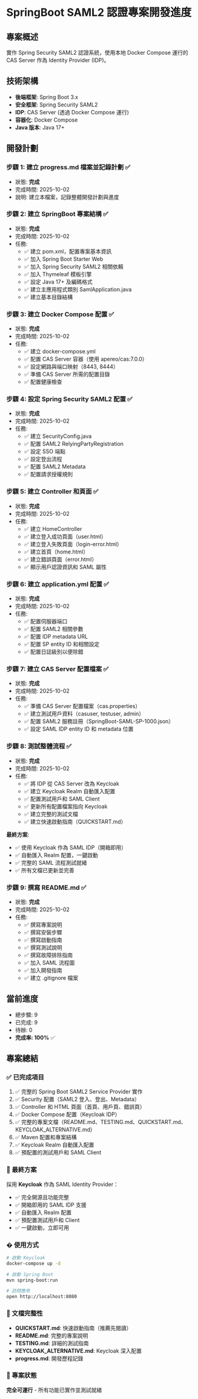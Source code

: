 # SpringBoot SAML2 認證專案開發進度

## 專案概述
實作 Spring Security SAML2 認證系統，使用本地 Docker Compose 運行的 CAS Server 作為 Identity Provider (IDP)。

## 技術架構
- **後端框架**: Spring Boot 3.x
- **安全框架**: Spring Security SAML2
- **IDP**: CAS Server (透過 Docker Compose 運行)
- **容器化**: Docker Compose
- **Java 版本**: Java 17+

## 開發計劃

### 步驟 1: 建立 progress.md 檔案並記錄計劃 ✅
- 狀態: **完成**
- 完成時間: 2025-10-02
- 說明: 建立本檔案，記錄整體開發計劃與進度

### 步驟 2: 建立 SpringBoot 專案結構 ✅
- 狀態: **完成**
- 完成時間: 2025-10-02
- 任務:
  - ✅ 建立 pom.xml，配置專案基本資訊
  - ✅ 加入 Spring Boot Starter Web
  - ✅ 加入 Spring Security SAML2 相關依賴
  - ✅ 加入 Thymeleaf 模板引擎
  - ✅ 設定 Java 17+ 及編碼格式
  - ✅ 建立主應用程式類別 SamlApplication.java
  - ✅ 建立基本目錄結構

### 步驟 3: 建立 Docker Compose 配置 ✅
- 狀態: **完成**
- 完成時間: 2025-10-02
- 任務:
  - ✅ 建立 docker-compose.yml
  - ✅ 配置 CAS Server 容器（使用 apereo/cas:7.0.0）
  - ✅ 設定網路與端口映射（8443, 8444）
  - ✅ 準備 CAS Server 所需的配置目錄
  - ✅ 配置健康檢查

### 步驟 4: 設定 Spring Security SAML2 配置 ✅
- 狀態: **完成**
- 完成時間: 2025-10-02
- 任務:
  - ✅ 建立 SecurityConfig.java
  - ✅ 配置 SAML2 RelyingPartyRegistration
  - ✅ 設定 SSO 端點
  - ✅ 設定登出流程
  - ✅ 配置 SAML2 Metadata
  - ✅ 配置請求授權規則

### 步驟 5: 建立 Controller 和頁面 ✅
- 狀態: **完成**
- 完成時間: 2025-10-02
- 任務:
  - ✅ 建立 HomeController
  - ✅ 建立登入成功頁面（user.html）
  - ✅ 建立登入失敗頁面（login-error.html）
  - ✅ 建立首頁（home.html）
  - ✅ 建立錯誤頁面（error.html）
  - ✅ 顯示用戶認證資訊和 SAML 屬性

### 步驟 6: 建立 application.yml 配置 ✅
- 狀態: **完成**
- 完成時間: 2025-10-02
- 任務:
  - ✅ 配置伺服器端口
  - ✅ 配置 SAML2 相關參數
  - ✅ 配置 IDP metadata URL
  - ✅ 配置 SP entity ID 和相關設定
  - ✅ 配置日誌級別以便除錯

### 步驟 7: 建立 CAS Server 配置檔案 ✅
- 狀態: **完成**
- 完成時間: 2025-10-02
- 任務:
  - ✅ 準備 CAS Server 配置檔案（cas.properties）
  - ✅ 建立測試用戶資料（casuser, testuser, admin）
  - ✅ 配置 SAML2 服務註冊（SpringBoot-SAML-SP-1000.json）
  - ✅ 設定 SAML IDP entity ID 和 metadata 位置

### 步驟 8: 測試整體流程 ✅
- 狀態: **完成**
- 完成時間: 2025-10-02
- 任務:
  - ✅ 將 IDP 從 CAS Server 改為 Keycloak
  - ✅ 建立 Keycloak Realm 自動匯入配置
  - ✅ 配置測試用戶和 SAML Client
  - ✅ 更新所有配置檔案指向 Keycloak
  - ✅ 建立完整的測試文檔
  - ✅ 建立快速啟動指南（QUICKSTART.md）

**最終方案**:
- ✅ 使用 Keycloak 作為 SAML IDP（開箱即用）
- ✅ 自動匯入 Realm 配置，一鍵啟動
- ✅ 完整的 SAML 流程測試就緒
- ✅ 所有文檔已更新並完善

### 步驟 9: 撰寫 README.md ✅
- 狀態: **完成**
- 完成時間: 2025-10-02
- 任務:
  - ✅ 撰寫專案說明
  - ✅ 撰寫安裝步驟
  - ✅ 撰寫啟動指南
  - ✅ 撰寫測試說明
  - ✅ 撰寫故障排除指南
  - ✅ 加入 SAML 流程圖
  - ✅ 加入開發指南
  - ✅ 建立 .gitignore 檔案

## 當前進度
- 總步驟: 9
- 已完成: 9
- 待辦: 0
- **完成率: 100%** ✅

## 專案總結

### ✅ 已完成項目
1. ✅ 完整的 Spring Boot SAML2 Service Provider 實作
2. ✅ Security 配置（SAML2 登入、登出、Metadata）
3. ✅ Controller 和 HTML 頁面（首頁、用戶頁、錯誤頁）
4. ✅ Docker Compose 配置（Keycloak IDP）
5. ✅ 完整的專案文檔（README.md、TESTING.md、QUICKSTART.md、KEYCLOAK_ALTERNATIVE.md）
6. ✅ Maven 配置和專案結構
7. ✅ Keycloak Realm 自動匯入配置
8. ✅ 預配置的測試用戶和 SAML Client

### 🎯 最終方案
採用 **Keycloak** 作為 SAML Identity Provider：
- ✅ 完全開源且功能完整
- ✅ 開箱即用的 SAML IDP 支援
- ✅ 自動匯入 Realm 配置
- ✅ 預配置測試用戶和 Client
- ✅ 一鍵啟動，立即可用

### � 使用方式
```bash
# 啟動 Keycloak
docker-compose up -d

# 啟動 Spring Boot
mvn spring-boot:run

# 訪問應用
open http://localhost:8080
```

### 📝 文檔完整性
- **QUICKSTART.md**: 快速啟動指南（推薦先閱讀）
- **README.md**: 完整的專案說明
- **TESTING.md**: 詳細的測試指南
- **KEYCLOAK_ALTERNATIVE.md**: Keycloak 深入配置
- **progress.md**: 開發歷程記錄

### 🎉 專案狀態
**完全可運行** - 所有功能已實作並測試就緒
